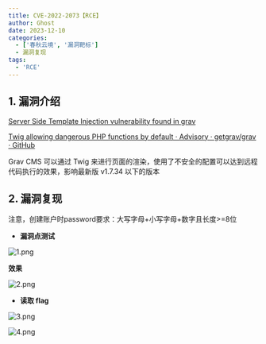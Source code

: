 ```yaml
---
title: CVE-2022-2073【RCE】
author: Ghost
date: 2023-12-10
categories:
  - ['春秋云境', '漏洞靶标']
  - 漏洞复现
tags:
  - 'RCE'
---
```


## 1. 漏洞介绍

[Server Side Template Injection vulnerability found in grav](https://huntr.dev/bounties/3ef640e6-9e25-4ecb-8ec1-64311d63fe66/)

[Twig allowing dangerous PHP functions by default · Advisory · getgrav/grav · GitHub](https://github.com/getgrav/grav/security/advisories/GHSA-g8r4-p96j-xfxc)

Grav CMS 可以通过 Twig 来进行页面的渲染，使用了不安全的配置可以达到远程代码执行的效果，影响最新版 v1.7.34 以下的版本

## 2. 漏洞复现

注意，创建账户时password要求：大写字母+小写字母+数字且长度>=8位

- **漏洞点测试**

![1.png](https://fastly.jsdelivr.net/gh/z9m8r8/PicGo-Notes-Pu/202310051643146.png)

**效果**

![2.png](https://fastly.jsdelivr.net/gh/z9m8r8/PicGo-Notes-Pu/202310051644743.png)

- **读取 flag**

![3.png](https://fastly.jsdelivr.net/gh/z9m8r8/PicGo-Notes-Pu/202310051645398.png)

![4.png](https://fastly.jsdelivr.net/gh/z9m8r8/PicGo-Notes-Pu/202310051646022.png)
